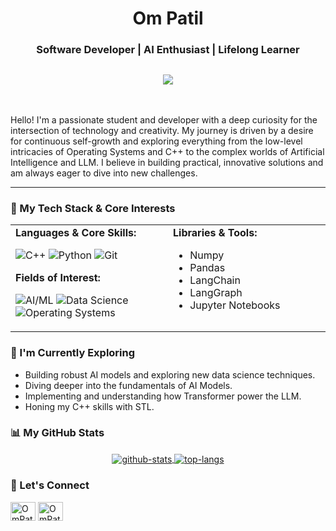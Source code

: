 <div align="center">
  <h1>Om Patil</h1>
  <h3>Software Developer | AI Enthusiast | Lifelong Learner</h3>
</div>
<div align="center">
<h2><img src="https://quotes-github-readme.vercel.app/api?type=horizontal&theme=light&border=true"></h2>
</div>
<br>

Hello! I'm a passionate student and developer with a deep curiosity for the intersection of technology and creativity. My journey is driven by a desire for continuous self-growth and exploring everything from the low-level intricacies of Operating Systems and C++ to the complex worlds of Artificial Intelligence and LLM. I believe in building practical, innovative solutions and am always eager to dive into new challenges.

---

### 🚀 My Tech Stack & Core Interests

<table>
  <tr>
    <td valign="top" width="50%">
      <strong>Languages & Core Skills:</strong><br>
      <p>
        <img src="https://img.shields.io/badge/C%2B%2B-00599C?style=for-the-badge&logo=c%2B%2B&logoColor=white" alt="C++"/>
        <img src="https://img.shields.io/badge/Python-3776AB?style=for-the-badge&logo=python&logoColor=white" alt="Python"/>
        <img src="https://img.shields.io/badge/Git-F05032?style=for-the-badge&logo=git&logoColor=white" alt="Git"/>
      </p>
      <strong>Fields of Interest:</strong><br>
      <p>
        <img src="https://img.shields.io/badge/AI_&_Machine_Learning-FF6F00?style=for-the-badge&logo=tensorflow&logoColor=white" alt="AI/ML"/>
        <img src="https://img.shields.io/badge/Data_Science-4285F4?style=for-the-badge&logo=googlecloud&logoColor=white" alt="Data Science"/>
        <img src="https://img.shields.io/badge/Operating_Systems-FCC624?style=for-the-badge&logo=linux&logoColor=white" alt="Operating Systems"/>
<!--         <img src="https://img.shields.io/badge/Cryptography-0073B1?style=for-the-badge&logo=lock&logoColor=white" alt="Cryptography"/> -->
      </p>
    </td>
    <td valign="top" width="50%">
      <strong>Libraries & Tools:</strong><br>
      <ul>
        <li>Numpy</li>
        <li>Pandas</li>
        <li>LangChain</li>
        <li>LangGraph</li>
        <li>Jupyter Notebooks</li>
      </ul>
    </td>
  </tr>
</table>

### 🌱 I'm Currently Exploring

-   Building robust AI models and exploring new data science techniques.
-   Diving deeper into the fundamentals of AI Models.
-   Implementing and understanding how Transformer power the LLM.
-   Honing my C++ skills with STL.

### 📊 My GitHub Stats

<p align="center">
  <a href="https://github.com/OmPatilGit/github-readme-stats">
    <img align="center" src="https://github-readme-stats.vercel.app/api?username=OmPatilGit&show_icons=true&locale=en&theme=tokyonight&hide_border=true&count_private=true" alt="github-stats" />
  </a>
  <a href="https://github.com/OmPatilGit/github-readme-stats">
    <img align="center" src="https://github-readme-stats.vercel.app/api/top-langs/?username=OmPatilGit&layout=compact&locale=en&theme=tokyonight&hide_border=true&count_private=true" alt="top-langs" />
  </a>
</p>

### 🤝 Let's Connect

<p align="left">
  <a href="https://www.linkedin.com/in/om-patil07/" target="blank"><img align="center" src="https://skillicons.dev/icons?i=github&theme=light" alt="OmPatilGit" height="30" width="40" /></a>
  <a href="https://x.com/OmPatil44" target="blank"><img align="center" src="https://skillicons.dev/icons?i=twitter&theme=light" alt="OmPatil44" height="30" width="40" /></a>
</p>
